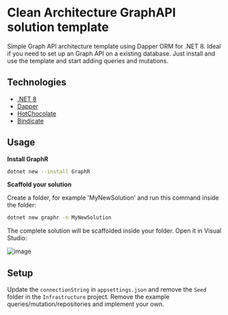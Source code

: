 # Clean Architecture GraphAPI solution template 

Simple Graph API architecture template using Dapper ORM for .NET 8.
Ideal if you need to set up an Graph API on a existing database. Just install and use the template and start adding queries and mutations.

## Technologies

- [.NET 8](https://github.com/dotnet/core)
- [Dapper](https://github.com/DapperLib/Dapper)
- [HotChocolate](https://github.com/ChilliCream/graphql-platform)
- [Bindicate](https://github.com/Tim-Maes/Bindicate)

## Usage

**Install GraphR**

```bash
dotnet new --install GraphR
```

**Scaffold your solution**


Create a folder, for example 'MyNewSolution' and run this command inside the folder:

```bash
dotnet new graphr -n MyNewSolution
```
The complete solution will be scaffolded inside your folder. Open it in Visual Studio:

![image](https://github.com/Tim-Maes/GraphR/assets/91606949/297e227a-4b55-44e0-ab92-4aa3dc5e7558)


## Setup

Update the `connectionString` in `appsettings.json` and remove the `Seed` folder in the `Infrastructure` project.
Remove the example queries/mutation/repositories and implement your own.

